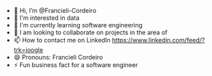 - 👋 Hi, I’m @Francieli-Cordeiro
- 👀 I'm interested in data
- 🌱 I'm currently learning software engineering
- 💞️ I am looking to collaborate on projects in the area of
- 📫 How to contact me on LinkedIn https://www.linkedin.com/feed/?trk=joogle
- 😄 Pronouns: Francieli Cordeiro
- ⚡ Fun business fact for a software engineer


